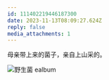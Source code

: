 ```yaml
---
id: 111402219446187300
date: 2023-11-13T08:09:27.624Z
reply: false
media_attachments: 1
---
```


母亲带上来的菌子，亲自上山采的。

![野生菌
ealbum](https://files.e5n.cc/media_attachments/files/111/402/219/292/503/132/original/793222d5e146af81.jpg)
